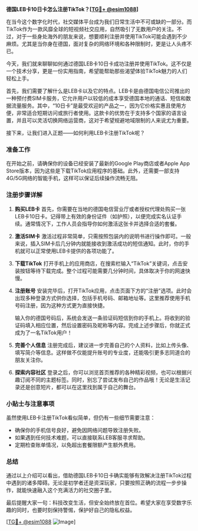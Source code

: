 **德国LEB卡10日卡怎么注册TikTok？[[TG💪+ @esim1088](https://t.me/s/esim1088)]**

在当今这个数字化时代，社交媒体平台成为我们日常生活中不可或缺的一部分。而TikTok作为一款风靡全球的短视频社交应用，自然吸引了无数用户的关注。不过，对于一些身处海外的朋友来说，想要顺利注册并使用TikTok可能会遇到不少麻烦。尤其是当你身在德国，面对复杂的网络环境和各种限制时，更是让人头疼不已。

今天，我们就来聊聊如何通过德国LEB卡10日卡成功注册并使用TikTok。这不仅是一个技术分享，更是一份实用指南，希望能帮助那些渴望体验TikTok魅力的人们轻松上手。

首先，我们需要了解什么是LEB卡以及它的特点。LEB卡是由德国电信公司推出的一种预付费SIM卡服务，它允许用户以较低的成本享受德国本地的通话、短信和数据流量服务。其中，“10日卡”是最受欢迎的产品之一，因为它价格实惠且使用方便，非常适合短期访问或旅行者使用。这款卡的优势在于支持多个国家的语言设置，并且可以灵活切换网络运营商，这对于希望规避地域限制的人来说尤为重要。

接下来，让我们进入正题——如何利用LEB卡注册TikTok呢？

### 准备工作

在开始之前，请确保你的设备已经安装了最新的Google Play商店或者Apple App Store版本，因为这些是下载TikTok应用程序的基础。此外，还需要一部支持4G/5G网络的智能手机，这样可以保证后续操作流畅无阻。

### 注册步骤详解

1. **购买LEB卡**
   首先，你需要在当地的德国电信营业厅或者授权代理处购买一张LEB卡10日卡。记得带上有效的身份证件（如护照），以便完成实名认证手续。通常情况下，工作人员会指导你如何激活这张卡并选择合适的套餐。

2. **激活SIM卡**
   激活过程非常简单，只需按照包装内的说明书进行操作即可。一般来说，插入SIM卡后几分钟内就能接收到激活成功的短信通知。此时，你的手机就可以正常使用LEB卡提供的各项功能了。

3. **下载TikTok**
   打开手机上的应用商店，在搜索栏输入“TikTok”关键词，点击安装按钮等待下载完成。整个过程可能需要几分钟时间，具体取决于你的网速快慢。

4. **注册账号**
   安装完毕后，打开TikTok应用，点击页面下方的“注册”选项。此时会出现多种登录方式供你选择，包括手机号码、邮箱地址等。这里推荐使用手机号码注册，因为这种方式更为直接快捷。

   输入你的德国号码后，系统会发送一条验证码短信到你的手机上。将收到的验证码填入相应位置，然后设置密码及昵称等内容。完成上述步骤后，你就正式成为了一名TikTok用户！

5. **完善个人信息**
   注册完成后，建议进一步完善自己的个人资料，比如上传头像、填写简介等信息。这样做不仅能提升账号的专业度，还能吸引更多志同道合的朋友关注你。

6. **探索内容社区**
   登录之后，你可以浏览首页推荐的各种精彩视频，也可以根据兴趣订阅不同的主题标签。同时，别忘了尝试发布自己的作品哦！无论是生活记录还是创意短片，都可以在这里找到属于自己的舞台。

### 小贴士与注意事项

虽然使用LEB卡注册TikTok看似简单，但仍有一些细节需要注意：

- 确保你的手机信号良好，避免因网络问题导致注册失败。
- 如果遇到任何技术难题，可以直接联系LEB客服寻求帮助。
- 定期检查账单情况，以免超出套餐限额产生额外费用。

### 总结

通过以上介绍可以看出，借助德国LEB卡10日卡确实能够有效解决注册TikTok过程中遇到的诸多障碍。无论是初学者还是资深玩家，只要按照正确的流程一步步操作，就能快速融入这个充满活力的社交圈子里。

最后提醒大家一句：科技改变生活，但安全始终放在首位。希望大家在享受数字乐趣的同时，也要时刻保持警惕，保护好自己的隐私权益。

[[TG💪+ @esim1088](https://t.me/s/esim1088) ![Image](https://i.postimg.cc/4NQfJmqS/Snipaste-2025-05-13-00-14-12.png)]